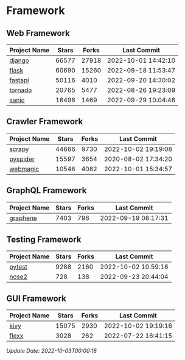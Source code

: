 # Framework

## Web Framework
| Project Name | Stars | Forks | Last Commit |
| ------------ | ----- | ----- | ----------- |
| [django](https://github.com/django/django) | 66577 | 27918 | 2022-10-01 14:42:10 |
| [flask](https://github.com/pallets/flask) | 60690 | 15260 | 2022-09-18 11:53:47 |
| [fastapi](https://github.com/tiangolo/fastapi) | 50116 | 4010 | 2022-09-20 14:30:02 |
| [tornado](https://github.com/tornadoweb/tornado) | 20765 | 5477 | 2022-08-26 19:23:09 |
| [sanic](https://github.com/sanic-org/sanic) | 16496 | 1469 | 2022-09-29 10:04:46 |

## Crawler Framework
| Project Name | Stars | Forks | Last Commit |
| ------------ | ----- | ----- | ----------- |
| [scrapy](https://github.com/scrapy/scrapy) | 44686 | 9730 | 2022-10-02 19:19:08 |
| [pyspider](https://github.com/binux/pyspider) | 15597 | 3654 | 2020-08-02 17:34:20 |
| [webmagic](https://github.com/code4craft/webmagic) | 10546 | 4082 | 2022-10-01 15:34:57 |

## GraphQL Framework
| Project Name | Stars | Forks | Last Commit |
| ------------ | ----- | ----- | ----------- |
| [graphene](https://github.com/graphql-python/graphene) | 7403 | 796 | 2022-09-19 08:17:31 |

## Testing Framework
| Project Name | Stars | Forks | Last Commit |
| ------------ | ----- | ----- | ----------- |
| [pytest](https://github.com/pytest-dev/pytest) | 9288 | 2160 | 2022-10-02 10:59:16 |
| [nose2](https://github.com/nose-devs/nose2) | 728 | 138 | 2022-09-23 20:44:04 |

## GUI Framework
| Project Name | Stars | Forks | Last Commit |
| ------------ | ----- | ----- | ----------- |
| [kivy](https://github.com/kivy/kivy) | 15075 | 2930 | 2022-10-02 19:19:16 |
| [flexx](https://github.com/flexxui/flexx) | 3028 | 262 | 2022-07-22 16:41:15 |

*Update Date: 2022-10-03T00:00:18*
